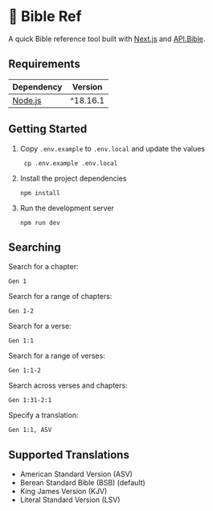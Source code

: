 # 📖 Bible Ref

A quick Bible reference tool built with [Next.js](https://nextjs.org/) and [API.Bible](https://scripture.api.bible/).

## Requirements

| Dependency                    | Version  |
|-------------------------------|----------|
| [Node.js](https://nodejs.org) | ^18.16.1 |

## Getting Started

1. Copy `.env.example` to `.env.local` and update the values

        cp .env.example .env.local

2. Install the project dependencies

       npm install

3. Run the development server

       npm run dev

## Searching

Search for a chapter:

```
Gen 1
```

Search for a range of chapters:

```
Gen 1-2
```

Search for a verse:

```
Gen 1:1
```

Search for a range of verses:

```
Gen 1:1-2
```

Search across verses and chapters:

```
Gen 1:31-2:1
```

Specify a translation:

```
Gen 1:1, ASV
```

## Supported Translations

* American Standard Version (ASV)
* Berean Standard Bible (BSB) (default)
* King James Version (KJV)
* Literal Standard Version (LSV)
